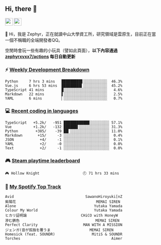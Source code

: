 <!--
**zephyrxvxx7/zephyrxvxx7** is a ✨ _special_ ✨ repository because its `README.md` (this file) appears on your GitHub profile.

Here are some ideas to get you started:

- 🔭 I’m currently working on ...
- 🌱 I’m currently learning ...
- 👯 I’m looking to collaborate on ...
- 🤔 I’m looking for help with ...
- 💬 Ask me about ...
- 📫 How to reach me: ...
- 😄 Pronouns: ...
- ⚡ Fun fact: ...
-->

## Hi, there 👋

<a href="https://www.instagram.com/zephyrxvxx7/"><img src="https://img.shields.io/badge/instagram-3f729b?&style=for-the-badge&logo=instagram&logoColor=white" height=25></a>
<a href="https://zephyrxvxx7.me/"><img src="https://img.shields.io/badge/blog-gray?&style=for-the-badge&logo=hexo&logoColor=white" height=25></a>

👋 Hi，我是 Zephyr，正在就讀中山大學資工所，研究領域是雲原生，目前正在當一個不稱職的全端開發者QQ。

空閒時會玩一些有趣的小玩具（譬如此頁面），**以下內容通過 [zephyrxvxx7/actions](https://github.com/zephyrxvxx7/zephyrxvxx7/actions) 每日自動更新**

### ⚡ [Weekly Development Breakdown](https://gist.github.com/zephyrxvxx7/ee1787313f0772b51494d051b5edde7f)

<!-- code_time start -->

```text
Python     7 hrs 3 mins   █████████▋░░░░░░░░░░░  46.3%
Vue.js     6 hrs 53 mins  █████████▍░░░░░░░░░░░  45.2%
TypeScript 41 mins        ▉░░░░░░░░░░░░░░░░░░░░   4.6%
Markdown   22 mins        ▌░░░░░░░░░░░░░░░░░░░░   2.5%
YAML       6 mins         ▏░░░░░░░░░░░░░░░░░░░░   0.7%
```

<!-- code_time end -->

### 💻 [Recent coding in languages](https://gist.github.com/zephyrxvxx7/08c5ff0fead26978490fef5d749f43ea)

<!-- code_diff start -->

```text
TypeScript   +5.2k/   -951 ███████████▉░░░░░░░░░ 57.1%
Vue          +1.2k/   -132 ██████▌░░░░░░░░░░░░░░ 31.3%
Python        +385/    -39 ██▎░░░░░░░░░░░░░░░░░░ 11.0%
Markdown       +15/     -3 ░░░░░░░░░░░░░░░░░░░░░  0.4%
JSON            +4/     -1 ░░░░░░░░░░░░░░░░░░░░░  0.1%
YAML            +2/     -0 ░░░░░░░░░░░░░░░░░░░░░  0.0%
Text            +2/     -1 ░░░░░░░░░░░░░░░░░░░░░  0.0%
```

<!-- code_diff end -->

### 🎮 [Steam playtime leaderboard](https://gist.github.com/zephyrxvxx7/f77b8978877f959b69d84723c43a4a64)

<!-- steam_time start -->

```text
🎮 Hollow Knight                    🕘 71 hrs 33 mins
```

<!-- steam_time end -->

### 🎵 [My Spotify Top Track](https://gist.github.com/zephyrxvxx7/fe159fde5ec9ebea27e03dd63a71e78f)

<!-- spotify_track start -->

```text
Avid                                 SawanoHiroyuki[nZ
紫陽花                                     MEMAI SIREN
Alone                                    Yutaka Yamada
Colour My World                          Yutaka Yamada
ヒカリ証明論                         CHiCO with HoneyW
滲む錆色                                   MEMAI SIREN
Perfect Clarity                     MAN WITH A MISSION
ジェンガ(音が孤独を覆うま                  MEMAI SIREN
Homesick (feat. SOUNDR)                 MitiS & SOUNDR
Torches                                          Aimer
```

<!-- spotify_track end -->
